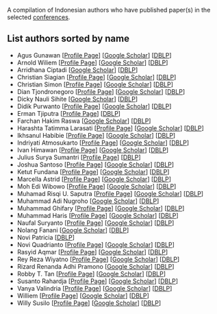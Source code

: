 A compilation of Indonesian authors who have published paper(s) in the selected [conferences](https://github.com/indonesia-vision-ai/awesome-indonesia-vision-research-conference/blob/main/README.md#conferences).

## List authors sorted by name
- Agus Gunawan [[Profile Page](https://github.com/agusgun)] [[Google Scholar](https://scholar.google.com/citations?user=WJLA424AAAAJ&hl=en)] [[DBLP](https://dblp.org/pid/311/4599.html)]
- Arnold Wiliem [[Profile Page](https://sites.google.com/view/arnoldwiliem/home)] [[Google Scholar](https://scholar.google.com/citations?user=plbn8HYAAAAJ&hl=en)] [[DBLP](https://dblp.org/pid/94/6882.html)]
- Arridhana Ciptadi [[Google Scholar](https://scholar.google.com/citations?user=uQefdLAAAAAJ&hl=en)] [[DBLP](https://dblp.org/pid/47/849.html)]
- Christian Siagian [[Profile Page](http://ilab.usc.edu/siagian/)] [[Google Scholar](https://scholar.google.com/citations?user=HPbXCwIAAAAJ&hl=en)] [[DBLP](https://dblp.org/pid/35/4742.html)]
- Christian Simon [[Profile Page](https://chrysts.github.io/)] [[Google Scholar](https://scholar.google.com/citations?user=eZrRbp4AAAAJ&hl=en)] [[DBLP](https://dblp.org/pid/10/3925.html)]
- Dian Tjondronegoro [[Profile Page](https://experts.griffith.edu.au/7144-dian-tjondronegoro)] [[Google Scholar](https://scholar.google.com/citations?user=_OblDDgAAAAJ&hl=en)] [[DBLP](https://dblp.org/pid/60/2965.html)]
- Dicky Nauli Sihite [[Google Scholar](https://scholar.google.com/citations?user=h-OIAIAAAAAJ&hl=en)] [[DBLP](https://dblp.org/pid/116/6482.html)]
- Didik Purwanto [[Profile Page](https://www.didpurwanto.com/)] [[Google Scholar](https://scholar.google.com/citations?hl=en&user=nQsP3hYAAAAJ&view_op=list_works&sortby=pubdate)] [[DBLP](https://dblp.org/pid/205/4059.html)]
- Erman Tjiputra [[Profile Page](https://ermantjiputra.com/)] [[DBLP](https://dblp.org/pid/249/5414.html)]
- Farchan Hakim Raswa [[Google Scholar](https://scholar.google.com/citations?user=U5iQ4b0AAAAJ&hl=en)] [[DBLP](https://dblp.org/pid/313/1266.html)]
- Harashta Tatimma Larasati [[Profile Page](https://www.itb.ac.id/staf/profil/harashta-tatimma-larasati)] [[Google Scholar](https://scholar.google.com/citations?user=S8lwCEUAAAAJ&hl=en)] [[DBLP](https://dblp.org/pid/280/6241.html)]
- Ikhsanul Habibie [[Profile Page](https://www.mpi-inf.mpg.de/~ihabibie/)] [[Google Scholar](https://scholar.google.com/citations?user=RwqryGYAAAAJ&hl=en)] [[DBLP](https://dblp.org/pid/159/5555.html)]
- Indriyati Atmosukarto [[Profile Page](https://sites.google.com/site/indriatmosukarto/)] [[Google Scholar](https://scholar.google.com.sg/citations?user=rnOSpKcAAAAJ)] [[DBLP](https://dblp.org/pid/55/6132.html)]
- Ivan Himawan [[Profile Page](https://research.qut.edu.au/saivt/staff/ivan-himawan/)] [[Google Scholar](https://scholar.google.com.au/citations?user=15v1b9kAAAAJ&hl=en)] [[DBLP](https://dblp.org/pid/43/3405.html)]
- Julius Surya Sumantri [[Profile Page](https://github.com/JuliusSuryaS)] [[DBLP](https://dblp.org/pid/239/4189.html)]
- Joshua Santoso [[Profile Page](https://joshuajano.github.io/)] [[Google Scholar](https://scholar.google.com/citations?user=GP2VJk4AAAAJ&hl=en)] [[DBLP](https://dblp.org/pid/286/5533.html)]
- Ketut Fundana [[Profile Page](https://www.researchgate.net/profile/Ketut-Fundana)] [[Google Scholar](https://scholar.google.com/citations?user=_3zQajsAAAAJ&hl=en)] [[DBLP](https://dblp.org/pid/18/40.html)]
- Marcella Astrid [[Profile Page](https://sites.google.com/view/marcella-astrid)] [[Google Scholar](https://scholar.google.co.kr/citations?user=TXBGJhgAAAAJ&hl=en)] [[DBLP](https://dblp.org/pid/194/3058.html)]
- Moh Edi Wibowo [[Profile Page](https://prisma.simaster.ugm.ac.id/MTk4MTA5MjgyMDA1MDExMDAx)] [[Google Scholar](https://scholar.google.co.id/citations?user=kt9I7zwAAAAJ&hl=en)] [[DBLP](https://dblp.org/pid/20/10772.html)]
- Muhamad Risqi U. Saputra [[Profile Page](https://risqiutama.github.io/)] [[Google Scholar](https://scholar.google.com/citations?user=7wZkVT8AAAAJ&hl=id)] [[DBLP](https://dblp.org/pid/172/7604.html)]
- Muhammad Adi Nugroho [[Google Scholar](https://scholar.google.com/citations?user=DM3tDI8AAAAJ&hl=en)] [[DBLP](https://dblp.org/pid/214/8126.html)]
- Muhammad Ghifary [[Profile Page](https://sites.google.com/site/mghifary/)] [[Google Scholar](https://scholar.google.co.id/citations?user=1Rx_BuAAAAAJ&hl=id)] [[DBLP](https://dblp.org/pid/140/7996.html)]
- Muhammad Haris [[Profile Page](https://alterzero.github.io/)] [[Google Scholar](https://scholar.google.co.jp/citations?user=E6ayakEAAAAJ&hl=en)] [[DBLP](https://dblp.org/pid/142/1614-2.html)]
- Naufal Suryanto [[Profile Page](https://naufalso.github.io/)] [[Google Scholar](https://scholar.google.com/citations?user=vXEPNi4AAAAJ&hl=en)] [[DBLP](https://dblp.org/pid/280/6236.html)]
- Nolang Fanani [[Google Scholar](https://scholar.google.de/citations?user=nRxXWSoAAAAJ&hl=en)] [[DBLP](https://dblp.org/pid/173/1025.html)]
- Novi Patricia [[DBLP](https://dblp.org/pid/118/4763.html)]
- Novi Quadrianto [[Profile Page](https://profiles.sussex.ac.uk/p335583-novi-quadrianto)] [[Google Scholar](https://scholar.google.com/citations?user=I-rLzGcAAAAJ&hl=en)] [[DBLP](https://dblp.org/pid/06/580.html)]
- Rasyid Aqmar [[Profile Page](https://mrasyidaqmar.github.io/)] [[Google Scholar](https://scholar.google.com/citations?user=JlqSw-MAAAAJ&hl=en)] [[DBLP](https://dblp.org/pid/90/8617.html)]
- Rey Reza Wiyatno [[Profile Page](https://rrwiyatn.github.io/)] [[Google Scholar](https://scholar.google.com/citations?user=XKSXVPAAAAAJ&hl=en)] [[DBLP](https://dblp.org/pid/217/1828.html)]
- Rizard Renanda Adhi Pramono [[Google Scholar](https://scholar.google.com/citations?user=W1FtdzYAAAAJ&hl=id)] [[DBLP](https://dblp.org/pid/245/8789.html)]
- Robby T. Tan [[Profile Page](https://tanrobby.github.io/)] [[Google Scholar](https://scholar.google.com/citations?user=MOD0gv4AAAAJ&hl=en)] [[DBLP](https://dblp.org/pid/t/RobbyTTan.html)]
- Susanto Rahardja [[Profile Page](https://www.singaporetech.edu.sg/directory/faculty/susanto-rahardja)] [[Google Scholar](https://scholar.google.com/citations?user=OdkA4jMAAAAJ&hl=en)] [[DBLP](https://dblp.org/pid/98/3034.html)]
- Vanya Valindria [[Profile Page](https://medtech-imeri.id/peneliti/vanya-valindria-s-t-m-sc-ph-d-dic/)] [[Google Scholar](https://scholar.google.com/citations?user=osNyLIoAAAAJ&hl=id)] [[DBLP](https://dblp.org/pid/120/4518.html)]
- Williem [[Profile Page](https://williem.dev)] [[Google Scholar](https://scholar.google.com/citations?user=XS9FjigAAAAJ&hl=en)] [[DBLP](https://dblp.org/pid/146/7535.html)]
- Willy Susilo [[Profile Page](https://sites.google.com/view/willy-susilo/)] [[Google Scholar](https://scholar.google.com/citations?user=eNOmOvkAAAAJ&hl=en)] [[DBLP](https://dblp.org/pid/12/3447.html)]
